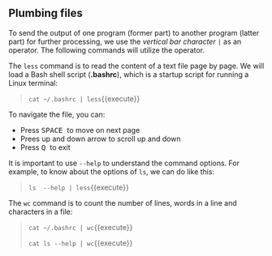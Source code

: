## Plumbing files

To send the output of one program (former part) to another program (latter part) for further processing, we use the _vertical bar character_ `|` as an operator. The following commands will utilize the operator.

The `less` command is to read the content of a text file page by page. We will load a Bash shell script (**.bashrc**), which is a startup script for running a Linux terminal:
> `cat ~/.bashrc | less`{{execute}}

To navigate the file, you can:
- Press <kbd> SPACE </kbd> to move on next page
- Prees up and down arrow to scroll up and down
- Press <kbd> Q </kbd> to exit

It is important to use `--help` to understand the command options. For example, to know about the options of `ls`, we can do like this:
> `ls  --help | less`{{execute}}

The `wc` command is to count the number of lines, words in a line and characters in a file:
> `cat ~/.bashrc | wc`{{execute}}
> 
> `cat ls --help | wc`{{execute}}

<br/>

